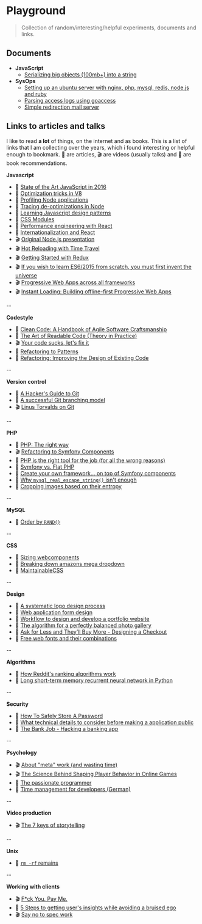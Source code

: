 # Playground

> Collection of random/interesting/helpful experiments, documents and links.

## Documents

- **JavaScript**
  - [Serializing big objects (100mb+) into a string](https://github.com/queicherius/playground/blob/master/javascript/serializing-big-objects.md)
- **SysOps**
  - [Setting up an ubuntu server with nginx, php, mysql, redis, node.js and ruby](https://github.com/queicherius/playground/blob/master/sysops/ubuntu.md)
  - [Parsing access logs using goaccess](https://github.com/queicherius/playground/blob/master/sysops/log-parsing.md)
  - [Simple redirection mail server](https://github.com/queicherius/playground/blob/master/sysops/mails.md)

## Links to articles and talks

I like to read **a lot** of things, on the internet and as books. This is a list of links that I am collecting over the years, which i found interesting or helpful enough to bookmark. :memo: are articles, :clapper: are videos (usually talks) and :book: are book recommendations.

**Javascript**

- :memo: [State of the Art JavaScript in 2016](https://medium.com/javascript-and-opinions/state-of-the-art-javascript-in-2016-ab67fc68eb0b#.67zv7q7wa)
- :memo: [Optimization tricks in V8](https://blog.ghaiklor.com/optimizations-tricks-in-v8-d284b6c8b183#.5yey0f4v9)
- :memo: [Profiling Node applications](https://blog.ghaiklor.com/profiling-nodejs-applications-1609b77afe4e#.64ywufy0n)
- :memo: [Tracing de-optimizations in Node](https://blog.ghaiklor.com/tracing-de-optimizations-in-nodejs-2ba16900fc6f#.xz8dtlmak)
- :memo: [Learning Javascript design patterns](https://addyosmani.com/resources/essentialjsdesignpatterns/book/)
- :memo: [CSS Modules](http://glenmaddern.com/articles/css-modules)
- :memo: [Performance engineering with React](http://benchling.engineering/performance-engineering-with-react/)
- :memo: [Internationalization and React](http://blog.getsentry.com/2016/01/07/react-i18n.html)
- :clapper: [Original Node.js presentation](https://www.youtube.com/watch?v=ztspvPYybIY)
- :clapper: [Hot Reloading with Time Travel](https://www.youtube.com/watch?v=xsSnOQynTHs)
- :clapper: [Getting Started with Redux](https://egghead.io/series/getting-started-with-redux)
- :clapper: [If you wish to learn ES6/2015 from scratch, you must first invent the universe](https://www.youtube.com/watch?v=DN4yLZB1vUQ)
- :clapper: [Progressive Web Apps across all frameworks](https://www.youtube.com/watch?v=srdKq0DckXQ)
- :clapper: [Instant Loading: Building offline-first Progressive Web Apps](https://www.youtube.com/watch?v=cmGr0RszHc8)

--

**Codestyle**

- :book: [Clean Code: A Handbook of Agile Software Craftsmanship](http://www.amazon.com/Clean-Code-Handbook-Software-Craftsmanship/dp/0132350882)
- :book: [The Art of Readable Code (Theory in Practice)](http://www.amazon.com/Art-Readable-Code-Theory-Practice/dp/0596802293)
- :clapper: [Your code sucks, let's fix it](http://www.fullybaked.co.uk/articles/your-code-sucks-lets-fix-it)
- :book: [Refactoring to Patterns](https://www.amazon.co.uk/Refactoring-Patterns-Addison-Wesley-Signature-Kerievsky/dp/0321213351/ref=sr_1_1?s=books&ie=UTF8&qid=1463412920&sr=1-1&keywords=refactoring+to+patterns)
- :book: [Refactoring: Improving the Design of Existing Code](https://www.amazon.co.uk/Refactoring-Improving-Design-Existing-Technology/dp/0201485672/ref=sr_1_1?s=books&ie=UTF8&qid=1463412948&sr=1-1&keywords=refactoring+improving+the+design+of+existing+code)

--

**Version control**

- :memo: [A Hacker's Guide to Git](http://wildlyinaccurate.com/a-hackers-guide-to-git/#introduction)
- :memo: [A successful Git branching model](http://nvie.com/posts/a-successful-git-branching-model/)
- :clapper: [Linus Torvalds on Git](https://www.youtube.com/watch?v=4XpnKHJAok8)

--

**PHP**

- :memo: [PHP: The right way](http://www.phptherightway.com/)
- :clapper: [Refactoring to Symfony Components](https://www.youtube.com/watch?v=Aq5Hi6PasFg)
- :memo: [PHP is the right tool for the job (for all the wrong reasons)](http://blog.samuellevy.com/post/41-php-is-the-right-tool-for-the-job-for-all-the-wrong-reasons.html)
- :memo: [Symfony vs. Flat PHP](http://symfony.com/doc/2.0/book/from_flat_php_to_symfony2.html)
- :memo: [Create your own framework... on top of Symfony components](http://fabien.potencier.org/create-your-own-framework-on-top-of-the-symfony2-components-part-1.html)
- :memo: [Why `mysql_real_escape_string()` isn't enough](http://www.dreamincode.net/forums/blog/1735/entry-3958-why-mysql-real-escape-string-isnt-enough/)
- :memo: [Cropping images based on their entropy](https://codegeekz.com/cropping-images-entrop/)

--

**MySQL**

- :memo: [Order by `RAND()`](http://jan.kneschke.de/projects/mysql/order-by-rand/)

--

**CSS**

- :memo: [Sizing webcomponents](https://medium.com/@simurai/sizing-web-components-8f433689736f#.wq9g94xgc)
- :memo: [Breaking down amazons mega dropdown](http://bjk5.com/post/44698559168/breaking-down-amazons-mega-dropdown)
- :memo: [MaintainableCSS](http://maintainablecss.com/)

--

**Design**

- :memo: [A systematic logo design process](http://www.adhamdannaway.com/blog/branding/a-systematic-approach-to-logo-design)
- :memo: [Web application form design](http://www.lukew.com/ff/entry.asp?1502)
- :memo: [Workflow to design and develop a portfolio website](https://www.smashingmagazine.com/2013/06/workflow-design-develop-modern-portfolio-website/)
- :memo: [The algorithm for a perfectly balanced photo gallery](https://medium.com/@jtreitz/the-algorithm-for-a-perfectly-balanced-photo-gallery-914c94a5d8af#.q0mhfagdr)
- :memo: [Ask for Less and They’ll Buy More - Designing a Checkout](https://blog.kissmetrics.com/1step-checkout-right-way/)
- :memo: [Free web fonts and their combinations](http://www.creativebloq.com/typography/free-web-fonts-1131610?page=1)

--

**Algorithms**

- :memo: [How Reddit's ranking algorithms work](https://medium.com/hacking-and-gonzo/how-reddit-ranking-algorithms-work-ef111e33d0d9#.ru9aoukau)
- :memo: [Long short-term memory recurrent neural network in Python](http://iamtrask.github.io/2015/11/15/anyone-can-code-lstm/)

--

**Security**

- :memo: [How To Safely Store A Password](https://codahale.com/how-to-safely-store-a-password/)
- :memo: [What technical details to consider before making a application public](http://programmers.stackexchange.com/questions/46716/what-technical-details-should-a-programmer-of-a-web-application-consider-before)
- :memo: [The Bank Job - Hacking a banking app](https://boris.in/blog/2016/the-bank-job/)

--

**Psychology**

- :clapper: [About "meta" work (and wasting time)](https://www.youtube.com/watch?v=dIjKJjzRX_E)
- :clapper: [The Science Behind Shaping Player Behavior in Online Games](http://gdcvault.com/play/1017940/The-Science-Behind-Shaping-Player)
- :book: [The passionate programmer](https://www.amazon.co.uk/Passionate-Programmer-Remarkable-Development-Pragmatic/dp/1934356344)
- :book: [Time management for developers (German)](http://www.amazon.de/Zeitmanagement-f%C3%BCr-Webentwickler-Thomas-Steglich/dp/3897218828)

--

**Video production**

- :clapper: [The 7 keys of storytelling](https://www.youtube.com/watch?v=hVcg9L6FLPA&feature=related)

--

**Unix**

- :memo: [`rm -rf` remains](http://lambdaops.com/rm-rf-remains/)

--

**Working with clients**

- :clapper: [F*ck You. Pay Me.](https://vimeo.com/22053820)
- :memo: [5 Steps to getting user's insights while avoiding a bruised ego](http://blog.smartbear.com/development/a-developer-and-a-user-walk-into-a-bar-5-steps-to-getting-users-insights-while-avoiding-a-bruised-ego/)
- :clapper: [Say no to spec work](https://www.youtube.com/watch?v=essNmNOrQto)
